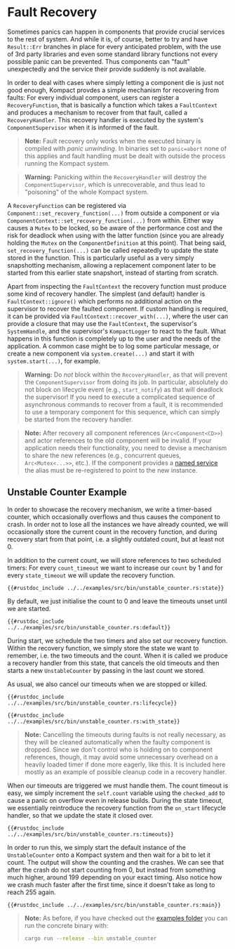 # Fault Recovery

Sometimes panics can happen in components that provide crucial services to the rest of system. And while it is, of course, better to try and have `Result::Err` branches in place for every anticipated problem, with the use of 3rd party libraries and even some standard library functions not every possible panic can be prevented. Thus components can "fault" unexpectedly and the service their provide suddenly is not available.

In order to deal with cases where simply letting a component die is just not good enough, Kompact provdes a simple mechanism for recovering from faults: For every individual component, users can register a `RecoveryFunction`, that is basically a function which takes a `FaultContext` and produces a mechanism to recover from that fault, called a `RecoveryHandler`. This recovery handler is executed by the system's `ComponentSupervisor` when it is informed of the fault.

> **Note:** Fault recovery only works when the executed binary is compiled with *panic unwinding*. In binaries set to `panic=abort` none of this applies and fault handling must be dealt with outside the process running the Kompact system.

> **Warning:** Panicking within the `RecoveryHandler` will destroy the `ComponentSupervisor`, which is unrecoverable, and thus lead to "poisoning" of the whole Kompact system.

A `RecoveryFunction` can be registered via `Component::set_recovery_function(...)` from outside a component or via `ComponentContext::set_recovery_function(...)` from within. Either way causes a `Mutex` to be locked, so be aware of the performance cost and the risk for deadlock when using with the latter function (since you are already holding the `Mutex` on the `ComponentDefinition` at this point). That being said, `set_recovery_function(...)` can be called repeatedly to update the state stored in the function. This is particularly useful as a very simply snapshotting mechanism, allowing a replacement component later to be started from this earlier state snapshort, instead of starting from scratch.

Apart from inspecting the `FaultContext` the recovery function must produce some kind of recovery handler. The simplest (and default) handler is `FaultContext::ignore()` which performs no additional action on the supervisor to recover the faulted component. If custom handling is required, it can be provided via `FaultContext::recover_with(...)`, where the user can provide a closure that may use the `FaultContext`, the supervisor's `SystemHandle`, and the supervisor's `KompactLogger` to react to the fault. What happens in this function is completely up to the user and the needs of the application. A common case might be to log some particular message, or create a new component via `system.create(...)` and start it with `system.start(...)`, for example.

> **Warning:** Do *not* block within the `RecoveryHandler`, as that will prevent the `ComponentSupervisor` from doing its job. In particular, absolutely do not block on lifecycle event (e.g., `start_notify`) as that will deadlock the supervisor! If you need to execute a complicated sequence of asynchronous commands to recover from a fault, it is recommended to use a temporary component for this sequence, which can simply be started from the recovery handler.

> **Note:** After recovery all component references (`Arc<Component<CD>>`) and actor references to the old component will be invalid. If your application needs their functionality, you need to devise a mechanism to share the new references (e.g., concurrent queues, `Arc<Mutex<...>>`, etc.). If the component provides a [named service](distributed/namedservices.md) the alias must be re-registered to point to the new instance.

## Unstable Counter Example

In order to showcase the recovery mechanism, we write a timer-based counter, which occasionally overflows and thus causes the component to crash. In order not to lose all the instances we have already counted, we will occasionally store the current count in the recovery function, and during recovery start from that point, i.e. a slightly outdated count, but at least not 0.

In addition to the current count, we will store references to two scheduled timers: For every `count_timeout` we want to increase our `count` by 1 and for every `state_timeout` we will update the recovery function.

```rust,edition2018,no_run,noplaypen
{{#rustdoc_include ../../examples/src/bin/unstable_counter.rs:state}}
```

By default, we just initialise the count to 0 and leave the timeouts unset until we are started.

```rust,edition2018,no_run,noplaypen
{{#rustdoc_include ../../examples/src/bin/unstable_counter.rs:default}}
```

During start, we schedule the two timers and also set our recovery function. Within the recovery function, we simply store the state we want to remember, i.e. the two timeouts and the count. When it is called we produce a recovery handler from this state, that cancels the old timeouts and then starts a new `UnstableCounter` by passing in the last count we stored. 

As usual, we also cancel our timeouts when we are stopped or killed.


```rust,edition2018,no_run,noplaypen
{{#rustdoc_include ../../examples/src/bin/unstable_counter.rs:lifecycle}}
```

```rust,edition2018,no_run,noplaypen
{{#rustdoc_include ../../examples/src/bin/unstable_counter.rs:with_state}}
```

> **Note:** Cancelling the timeouts during faults is not really necessary, as they will be cleaned automatically when the faulty component is dropped. Since we don't control who is holding on to component references, though, it may avoid some unnecessary overhead on a heavily loaded timer if done more eagerly, like this. It is included here mostly as an example of possible cleanup code in a recovery handler.

When our timeouts are triggered we must handle them. The count timeout is easy, we simply increment the `self.count` variable using the `checked_add` to cause a panic on overflow even in release builds. During the state timeout, we essentially reintroduce the recovery function from the `on_start` lifecycle handler, so that we update the state it closed over.

```rust,edition2018,no_run,noplaypen
{{#rustdoc_include ../../examples/src/bin/unstable_counter.rs:timeouts}}
```

In order to run this, we simply start the default instance of the `UnstableCounter` onto a Kompact system and then wait for a bit to let it count. The output will show the counting and the crashes. We can see that after the crash do not start counting from 0, but instead from something much higher, around 199 depending on your exact timing. Also notice how we crash much faster after the first time, since it doesn't take as long to reach 255 again.

```rust,edition2018,no_run,noplaypen
{{#rustdoc_include ../../examples/src/bin/unstable_counter.rs:main}}
```

> **Note:** As before, if you have checked out the [examples folder](https://github.com/kompics/kompact/tree/master/docs/examples) you can run the concrete binary with:
> ```bash
> cargo run --release --bin unstable_counter
> ```
